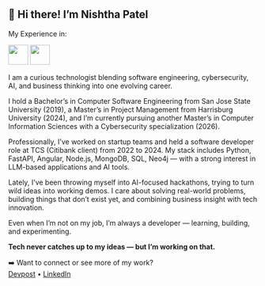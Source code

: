 👋 
Hi there! 
I’m Nishtha Patel
---

My Experience in:

<img src="https://cdn.jsdelivr.net/gh/devicons/devicon/icons/python/python-original.svg" width="40" />
<img src="https://cdn.jsdelivr.net/gh/devicons/devicon@latest/icons/fastapi/fastapi-original.svg" width="40"/>



I am a curious technologist blending software engineering, cybersecurity, AI, and business thinking into one evolving career.

I hold a Bachelor’s in Computer Software Engineering from San Jose State University (2019), a Master’s in Project Management from Harrisburg University (2024), and I’m currently pursuing another Master’s in Computer Information Sciences with a Cybersecurity specialization (2026).

Professionally, I’ve worked on startup teams and held a software developer role at TCS (Citibank client) from 2022 to 2024. My stack includes Python, FastAPI, Angular, Node.js, MongoDB, SQL, Neo4j — with a strong interest in LLM-based applications and AI tools.

Lately, I’ve been throwing myself into AI-focused hackathons, trying to turn wild ideas into working demos. I care about solving real-world problems, building things that don’t exist yet, and combining business insight with tech innovation.

Even when I’m not on my job, I’m always a developer — learning, building, and experimenting.

**Tech never catches up to my ideas — but I’m working on that.**

➡️ Want to connect or see more of my work?  
[Devpost](https://devpost.com/nishtha-hackathon) • [LinkedIn](www.linkedin.com/in/nishtha-patel-a213912ba)
